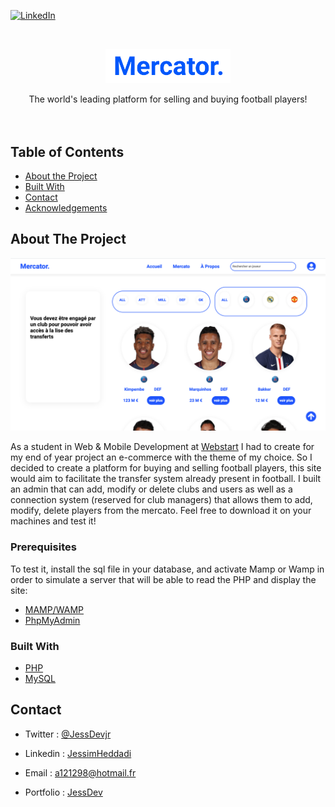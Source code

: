 [![LinkedIn][linkedin-shield]][linkedin-url]

<br />
<p align="center">
  <a href="https://github.com/github_username/repo">
    <img src="assets/images/Logo.png" alt="Logo" width="200">
  </a>

  <p align="center">
    The world's leading platform for selling and buying football players!
    <br />
    <br />
    <br />
   </p>
</p>

## Table of Contents

* [About the Project](#about-the-project)
* [Built With](#built-with)
* [Contact](#contact)
* [Acknowledgements](#acknowledgements)

## About The Project

![Product Name Screen Shot][product-screenshot]

As a student in Web & Mobile Development at [Webstart](https://ecole-webstart.com/) I had to create for my end of year project an e-commerce with the theme of my choice. So I decided to create a platform for buying and selling football players, this site would aim to facilitate the transfer system already present in football. I built an admin that can add, modify or delete clubs and users as well as a connection system (reserved for club managers) that allows them to add, modify, delete players from the mercato. Feel free to download it on your machines and test it! 

### Prerequisites

To test it, install the sql file in your database, and activate Mamp or Wamp in order to simulate a server that will be able to read the PHP and display the site:

* [MAMP/WAMP](https://www.mamp.info/en/mamp-pro/)
* [PhpMyAdmin](https://www.phpmyadmin.net/)


### Built With

* [PHP](https://www.php.net/)
* [MySQL](https://www.mysql.com/)

## Contact

- Twitter : [@JessDevjr](https://twitter.com/JessDevjr) 

- Linkedin : [JessimHeddadi][linkedin-url]

- Email : a121298@hotmail.fr

- Portfolio : [JessDev](https://mjm-webdesign.com/~dv19heddadi/index.html)

[linkedin-shield]: https://img.shields.io/badge/-LinkedIn-black.svg?style=flat-square&logo=linkedin&colorB=555
[linkedin-url]: https://www.linkedin.com/in/jessim-heddadi-962734177/
[product-screenshot]: assets/images/screenshot.png
